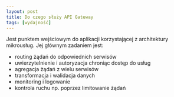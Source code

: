 ```yaml
---
layout: post
title: Do czego służy API Gateway
tags: [wydajność]
---
```


Jest punktem wejściowym do aplikacji korzystającej z architektury mikrousług. Jej głównym zadaniem jest:
- routing żądań do odpowiednich serwisów
- uwierzytelnienie i autoryzacja chroniąc dostęp do usług
- agregacja żądań z wielu serwisów
- transformacja i walidacja danych
- monitoring i logowanie
- kontrola ruchu np. poprzez limitowanie żądań
